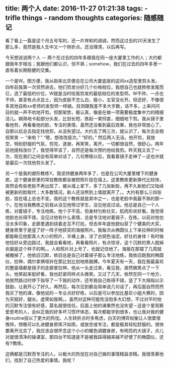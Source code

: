title: 两个人
date: 2016-11-27 01:21:38
tags:
    - trifle things
    - random thoughts
categories: 随感随记
---

看了看上一篇是这个月五号写的，还一片祥和的调调，然而这过去的20天发生了那么多，竟然是我人生中又一个转折点。还没理清，以后再写。

今天想说说两个人 － 两个在过去的四年多跟我在同一座大厦里工作的人；大约都跟我年岁相当；我跟他们都认识，但不熟；somehow，我们在过去的四年多里一直有着长期稳健的交集。

一个是W。图方便，我从刚来北京便总在公司大厦底层的这间xx造型里剪头发。四年前我第一次贸然进去，他们剪发分好几个价格档位，我想自己也就修修发尾而已，选了最低的价位，W就是当时给我剪发的最低档位的发型师。W不帅，一点也不帅，甚至有点点显土，因为皮肤不怎么白，瘦小，五官没长开。但还好，不像很多其他自称xx老师的发型师一样娘。目测跟我差不多大岁数，话不多，上来问问目的就一声不吭地开剪。但那架势，极认真，像是在做一项需要极度集中力的精细活儿。娴熟地卡起部分头发，比划长短，拣起一束捋直，细细地下剪。我从镜子里看他剪，再看看他的脸，专注的表情，虽然还没看到最后效果，我也非常放心了。自那以后总去指定找他剪，从没失望过。大约去了两三次，就认识了，每次去会相视笑笑 － “来啦？” “嗯，想改改层次。” “好的。” 然后两人无话，他开剪，我放空，特别舒服的气氛，剪完，道谢，再笑笑，离开。一切都很自然，很舒心。两年前他提档涨价了，我觉得早该了，自然还是每次预约他给我剪。昨天我又去了一次，现在我们之间会有简单对话了，几句寒暄以后，我看着镜子走神了－这也许就是最后一次找他剪头发了。

另一个是我的塑形教练Y。我坚持健身两年多了，也是在公司大厦里楼下的健身房。这个健身房里的常驻教练都会被把照片挂在墙上。这里教练更新换代比较快，突然会有些老脸不再出现了，被从墙上拿下，多了几张新脸，再不久新脸们又陆续被更新的脸取代；大多数情况，新人还没熬到上墙就离开了。。大约有那么三四张脸，挂在墙上总也不变。我的这个教练就是其中之一，也是老脸中我最不熟的那一个。在他当我教练之前我从没见他带过学生，没见他说过话。他总是自己一个人练，对着镜子，专注地练。他个子不高，但身材匀称壮实，肌肉形状好看。我觉得他脸也长得不错，没见过他有什么表情，总是专注地对着镜子，在练。以前对他也没太多印象，走廊里遇到绕着走互不打扰。但去年年底他貌似获了个健美的大奖，健身房里于是竖了好一阵子他获奖的海报照片。我每次从椭圆仪上下来拉伸的时候都能瞅见他那真人大小的照片，半裸上身，涂了古铜色油泥，好壮的身体！有时候他恰好从旁边路过，我就会看看他，再看看照片，有点惊讶，这个沉默的男人脱掉衣服是这个样子的啊。。人和照片对上号了，也就记住他了。海报在那摆了几周就被撤掉了，他依旧沉默，依旧总是自己对着镜子那么专注地练，我依旧跑我的椭圆仪，拉伸，偶尔拿俩哑铃在那比划比划地练胳膊。今年夏天有一天，我在我最喜欢的整面墙都是镜子的走廊里拉伸，他从一头走过来，看见我，居然微笑点了一下头，他笑起来挺好看，我也赶紧同样点头微笑。又过了几天，依然在同一个地方，他居然路过时停下指导了一下我的动作，还夸我自己练得不错，竖了下大拇指以示鼓励，让我开心了好久。再然后，每次见到都会简单说几句话了，再后面自然而然我买了他的课，像他说的－专业点好好练，以后是可以参加比基尼小姐大赛的，因为天赋好，腿长。虚荣如我啊。。虽然对这种可能性没抱多大幻想，不过对平时他的沉默专注很有好感，莫名就很信任。后面上他的课果然也没失望－这是个爱观察爱思考的人，会纠正我的好多坏习惯坏体态，每次都能学到很多，也让我对我的健身routine投以了更大的热忱。人生转折点时多焦虑，白天的博弈权衡让人很累很憔悴，傍晚可以扎进健身房挥汗如雨，或放空或专注，都是极其轻松舒服的。很快要离开北京了，我应该会很怀念这个小小的暖色调健身房，有明亮的大镜子，点儿对就很清净的操课室，那四台不知道是不是被我踩得越来越不好使了的椭圆仪，还有Y教练。

这俩都是沉默而专注的人，以极大的热忱在对自己做的事情精益求精。我很羡慕他们，找到了自己热爱的事情。我呢？   

